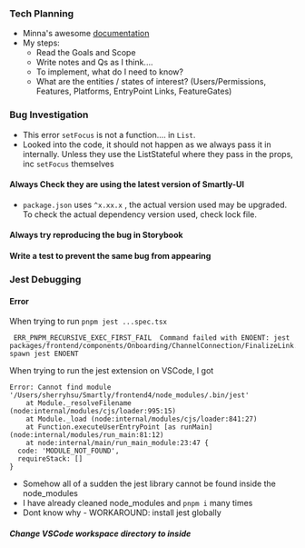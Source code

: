 ### Tech Planning
- Minna's awesome [documentation](https://docs.google.com/document/d/1sAZ3xtj1osxkWiKbmWRNMoHy8bV9bX77uWPSe3JEOGk/edit#heading=h.fprizwxbhah2)
- My steps: 
	- Read the Goals and Scope
	- Write notes and Qs as I think....
	- To implement, what do I need to know?
	- What are the entities / states of interest? (Users/Permissions, Features, Platforms, EntryPoint Links, FeatureGates)

### Bug Investigation
- This error `setFocus` is not a function.... in `List`.
- Looked into the code, it should not happen as we always pass it in internally. Unless they use the ListStateful where they pass in the props, inc `setFocus` themselves
#### Always Check they are using the latest version of Smartly-UI
- `package.json` uses `^x.xx.x` , the actual version used may be upgraded. To check the actual dependency version used, check lock file.
#### Always try reproducing the bug in Storybook
#### Write a test to prevent the same bug from appearing

### Jest Debugging
#### Error 
When trying to run `pnpm jest ...spec.tsx`
```
 ERR_PNPM_RECURSIVE_EXEC_FIRST_FAIL  Command failed with ENOENT: jest packages/frontend/components/Onboarding/ChannelConnection/FinalizeLink.test.tsx
spawn jest ENOENT
```
When trying to run the jest extension on VSCode, I got 
```
Error: Cannot find module '/Users/sherryhsu/Smartly/frontend4/node_modules/.bin/jest'
    at Module._resolveFilename (node:internal/modules/cjs/loader:995:15)
    at Module._load (node:internal/modules/cjs/loader:841:27)
    at Function.executeUserEntryPoint [as runMain] (node:internal/modules/run_main:81:12)
    at node:internal/main/run_main_module:23:47 {
  code: 'MODULE_NOT_FOUND',
  requireStack: []
}
```
- Somehow all of a sudden the jest library cannot be found inside the node_modules
- I have already cleaned node_modules and `pnpm i` many times
- Dont know why - WORKAROUND: install jest globally
##### Change VSCode workspace directory to inside 